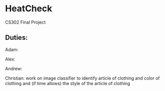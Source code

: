 # HeatCheck
CS302 Final Project

<h2>Duties:</h2>
Adam:

Alex:

Andrew:

Christian: work on image classifier to identify article of clothing and color of clothing and (if time allows) the style of the article of clothing


